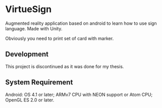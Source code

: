 VirtueSign
====
Augmented reality application based on android to learn how to use sign language. Made with Unity.

Obviously you need to print set of card with marker.

## Development
This project is discontinued as it was done for my thesis.

## System Requirement
Android: OS 4.1 or later; ARMv7 CPU with NEON support or Atom CPU; OpenGL ES 2.0 or later.
